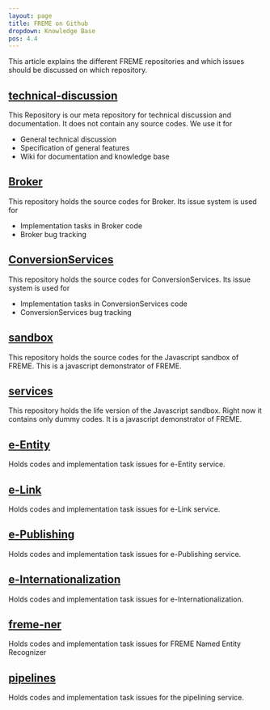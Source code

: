 ```yaml
---
layout: page
title: FREME on Github
dropdown: Knowledge Base
pos: 4.4
---
```


This article explains the different FREME repositories and which issues should be discussed on which repository.

[technical-discussion](https://github.com/freme-project/technical-discussion)
--------------------
This Repository is our meta repository for technical discussion and documentation. It does not contain any source codes. We use it for
* General technical discussion
* Specification of general features
* Wiki for documentation and knowledge base

[Broker](https://github.com/freme-project/Broker)
-----------

This repository holds the source codes for Broker. Its issue system is used for
* Implementation tasks in Broker code
* Broker bug tracking

[ConversionServices](https://github.com/freme-project/ConversionServices)
--------------------

This repository holds the source codes for ConversionServices. Its issue system is used for
* Implementation tasks in ConversionServices code
* ConversionServices bug tracking

[sandbox](https://github.com/freme-project/sandbox)
----------
This repository holds the source codes for the Javascript sandbox of FREME. This is a javascript demonstrator of FREME.

[services](https://github.com/freme-project/services)
----------
This repository holds the life version of the Javascript sandbox. Right now it contains only dummy codes. It is a javascript demonstrator of FREME.

[e-Entity](https://github.com/freme-project/e-Entity)
---------
Holds codes and implementation task issues for e-Entity service.
	
[e-Link](https://github.com/freme-project/e-Link)
---------
Holds codes and implementation task issues for e-Link service.

[e-Publishing](https://github.com/freme-project/e-Publishing)
------------
Holds codes and implementation task issues for e-Publishing service.

[e-Internationalization](https://github.com/freme-project/e-Internationalization)
------------------------
Holds codes and implementation task issues for e-Internationalization.

[freme-ner](https://github.com/freme-project/freme-ner)
----------
Holds codes and implementation task issues for FREME Named Entity Recognizer

[pipelines](https://github.com/freme-project/pipelines)
-----------
Holds codes and implementation task issues for the pipelining service.
